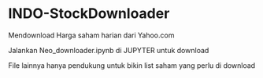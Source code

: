 # INDO-StockDownloader

Mendownload Harga saham harian dari Yahoo.com 

Jalankan Neo_downloader.ipynb di JUPYTER untuk download

File lainnya hanya pendukung untuk bikin list saham yang perlu di download


